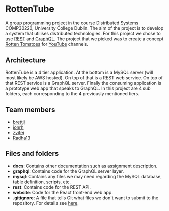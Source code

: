 # RottenTube
A group programming project in the course Distributed Systems COMP30220,
University College Dublin. The aim of the project is to develop a system that
utilises distributed technologies. For this project we chose to use
[REST](https://en.wikipedia.org/wiki/Representational_state_transfer) and
[GraphQL](http://graphql.org/). The project that we picked was to create a
concept [Rotten Tomatoes](http://www.rottentomatoes.com/) for
[YouTube](https://www.youtube.com/) channels.

## Architecture
RottenTube is a 4 tier application. At the bottom is a MySQL server (will most
likely be AWS hosted). On top of that is a REST web service. On top of that REST
service is a GraphQL server. Finally the consuming application is a prototype
web app that speaks to GraphQL. In this project are 4 sub folders, each 
corresponding to the 4 previously mentioned tiers.

## Team members
* [brettji](https://github.com/brettji)
* [jonrh](https://github.com/jonrh)
* [zyifei](https://github.com/zyifei)
* [Radha13](https://github.com/Radha13)

## Files and folders
* **docs**: Contains other documentation such as assignment description. 
* **graphql**: Contains code for the GraphQL server layer.
* **mysql**: Contains any files we may need regarding the MySQL database, table 
definition, scripts, etc.
* **rest**: Contains code for the REST API.
* **website**: Code for the React front-end web app.
* **.gitignore**: A file that tells Git what files we don't want to submit to 
the repository. For details see [here](http://git-scm.com/docs/gitignore).